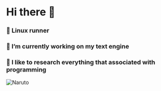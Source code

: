 # Hi there 👋
### 🐧 Linux runner
### 🔭 I’m currently working on my text engine
### 🔬 I like to research everything that associated with programming 

![Naruto](https://media1.tenor.com/images/5917526c0ef2100e56c139b6e4d36e40/tenor.gif?itemid=5677612)

<!--
**quant0x2/quant0x2** is a ✨ _special_ ✨ repository because its `README.md` (this file) appears on your GitHub profile.

Here are some ideas to get you started:

- 🔭 I’m currently working on ...
- 🌱 I’m currently learning ...
- 👯 I’m looking to collaborate on ...
- 🤔 I’m looking for help with ...
- 💬 Ask me about ...
- 📫 How to reach me: ...
- 😄 Pronouns: ...
- ⚡ Fun fact: ...
-->
